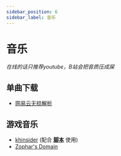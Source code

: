 ```yaml
---
sidebar_position: 6
sidebar_label: 音乐
---
```

# 音乐

*在线的话只推荐youtube，B站会把音质压成屎*

## 单曲下载

- [网易云无损解析](https://api.toubiec.cn/wyapi.html)

## 游戏音乐

- [khinsider](https://downloads.khinsider.com/) (配合 **[脚本](https://greasyfork.org/zh-CN/scripts/424015-vgmloaderx)** 使用)
- [Zophar's Domain](https://www.zophar.net/music)

